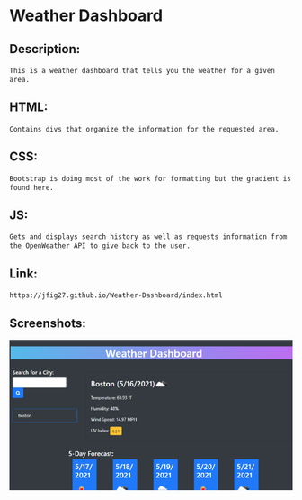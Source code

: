 # Weather Dashboard

## Description:
    This is a weather dashboard that tells you the weather for a given area.

## HTML: 
    Contains divs that organize the information for the requested area.

## CSS:
    Bootstrap is doing most of the work for formatting but the gradient is found here.

## JS:
    Gets and displays search history as well as requests information from the OpenWeather API to give back to the user.

## Link: 
    https://jfig27.github.io/Weather-Dashboard/index.html

## Screenshots: 
![Screenshot of scheduler](./Assets/Images/weather-dash.png)